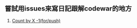 ## 嘗試用issues來寫日記跟解codewar的地方

1. [Count by X -1(for/push)](https://github.com/GustavoFringgg/daily_codewar_note/issues/1)
